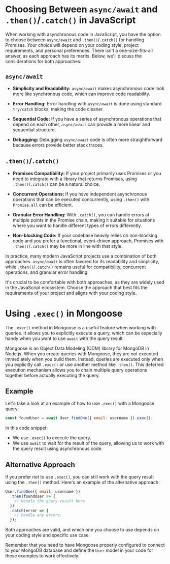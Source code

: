 # Choosing Between `async/await` and `.then()`/`.catch()` in JavaScript

When working with asynchronous code in JavaScript, you have the option to choose between `async/await` and `.then()`/`.catch()` for handling Promises. Your choice will depend on your coding style, project requirements, and personal preferences. There isn't a one-size-fits-all answer, as each approach has its merits. Below, we'll discuss the considerations for both approaches:

## `async/await`

- **Simplicity and Readability:** `async/await` makes asynchronous code look more like synchronous code, which can improve code readability.

- **Error Handling:** Error handling with `async/await` is done using standard `try/catch` blocks, making the code cleaner.

- **Sequential Code:** If you have a series of asynchronous operations that depend on each other, `async/await` can provide a more linear and sequential structure.

- **Debugging:** Debugging `async/await` code is often more straightforward because errors provide better stack traces.

## `.then()`/`.catch()`

- **Promises Compatibility:** If your project primarily uses Promises or you need to integrate with a library that returns Promises, using `.then()`/`.catch()` can be a natural choice.

- **Concurrent Operations:** If you have independent asynchronous operations that can be executed concurrently, using `.then()` with `Promise.all` can be efficient.

- **Granular Error Handling:** With `.catch()`, you can handle errors at multiple points in the Promise chain, making it suitable for situations where you want to handle different types of errors differently.

- **Non-blocking Code:** If your codebase heavily relies on non-blocking code and you prefer a functional, event-driven approach, Promises with `.then()`/`.catch()` may be more in line with that style.

In practice, many modern JavaScript projects use a combination of both approaches. `async/await` is often favored for its readability and simplicity, while `.then()`/`.catch()` remains useful for compatibility, concurrent operations, and granular error handling.

It's crucial to be comfortable with both approaches, as they are widely used in the JavaScript ecosystem. Choose the approach that best fits the requirements of your project and aligns with your coding style.


# Using `.exec()` in Mongoose

The `.exec()` method in Mongoose is a useful feature when working with queries. It allows you to explicitly execute a query, which can be especially handy when you want to use `await` with the query result.

Mongoose is an Object Data Modeling (ODM) library for MongoDB in Node.js. When you create queries with Mongoose, they are not executed immediately when you build them. Instead, queries are executed only when you explicitly call `.exec()` or use another method like `.then()`. This deferred execution mechanism allows you to chain multiple query operations together before actually executing the query.

## Example

Let's take a look at an example of how to use `.exec()` with a Mongoose query:

```javascript
const foundUser = await User.findOne({ email: username }).exec();
```

In this code snippet:

- We use `.exec()` to execute the query.
- We use `await` to wait for the result of the query, allowing us to work with the query result using asynchronous code.

## Alternative Approach

If you prefer not to use `.exec()`, you can still work with the query result using the `.then()` method. Here's an example of the alternative approach:

```javascript
User.findOne({ email: username })
  .then(foundUser => {
    // Handle the query result here
  })
  .catch(error => {
    // Handle any errors
  });
```

Both approaches are valid, and which one you choose to use depends on your coding style and specific use case.

Remember that you need to have Mongoose properly configured to connect to your MongoDB database and define the `User` model in your code for these examples to work effectively.
